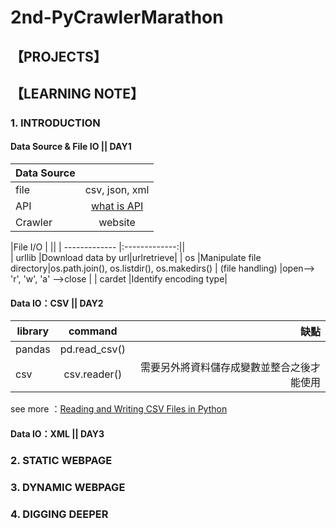 # 2nd-PyCrawlerMarathon
## 【PROJECTS】

## 【LEARNING NOTE】
### 1. INTRODUCTION
#### Data Source & File IO || DAY1 
|Data Source     |       |
| ------------- |:-------------:     
|file       |csv, json, xml       |
|API          |[what is API](https://www.youtube.com/watch?v=zvKadd9Cflc)     |
|Crawler     |website    | 

|File I/O |       ||
| ------------- |:-------------:||      
| urllib      |Download data by url|urlretrieve|
| os         |Manipulate file directory|os.path.join(), os.listdir(), os.makedirs()
| (file handling)  |open--> 'r', 'w', 'a' -->close |
| cardet     |Identify encoding type|



#### Data IO：CSV || DAY2
| library       |command            |缺點|
| ------------- |:-------------:     | -----:|
| pandas        |pd.read_csv()       | |
| csv           |csv.reader()       |需要另外將資料儲存成變數並整合之後才能使用 |

see more ：[Reading and Writing CSV Files in Python](https://realpython.com/python-csv/)
#### Data IO：XML || DAY3

### 2. STATIC WEBPAGE

### 3. DYNAMIC WEBPAGE

### 4. DIGGING DEEPER
